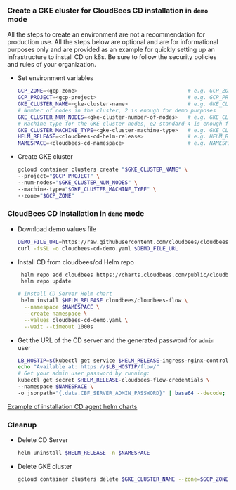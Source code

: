 ### Create a GKE cluster for CloudBees CD installation in `demo` mode

All the steps to create an environment are not a recommendation for production use.
All the steps below are optional and are for informational purposes only and are provided as an example for quickly setting up an infrastructure to install CD on k8s.
Be sure to follow the security policies and rules of your organization.

- Set environment variables
   ```bash
  GCP_ZONE=<gcp-zone>                                   # e.g. GCP_ZONE=us-east1-b
  GCP_PROJECT=<gcp-project>                             # e.g. GCP_PROJECT=cloudbees-cd-demo
  GKE_CLUSTER_NAME=<gke-cluster-name>                   # e.g. GKE_CLUSTER_NAME=gke-cd-demo
  # Number of nodes in the cluster, 2 is enough for demo purposes
  GKE_CLUSTER_NUM_NODES=<gke-cluster-number-of-nodes>   # e.g. GKE_CLUSTER_NUM_NODES=2
  # Machine type for the GKE cluster nodes, e2-standard-4 is enough for demo purposes
  GKE_CLUSTER_MACHINE_TYPE=<gke-cluster-machine-type>   # e.g. GKE_CLUSTER_MACHINE_TYPE=-e2-standard-4
  HELM_RELEASE=<cloudbees-cd-helm-release>              # e.g. HELM_RELEASE=cd-demo
  NAMESPACE=<cloudbees-cd-namespace>                    # e.g. NAMESPACE=cd-demo
  ```  
- Create GKE cluster
    ```bash
    gcloud container clusters create "$GKE_CLUSTER_NAME" \
    --project="$GCP_PROJECT" \
    --num-nodes="$GKE_CLUSTER_NUM_NODES" \
    --machine-type="$GKE_CLUSTER_MACHINE_TYPE" \
    --zone="$GCP_ZONE"
  ```
### CloudBees CD Installation in `demo` mode  
- Download demo values file
  ```bash
  DEMO_FILE_URL=https://raw.githubusercontent.com/cloudbees/cloudbees-examples/master/cloudbees-cd/kubernetes/cloudbees-cd-demo.yaml
  curl -fsSL -o cloudbees-cd-demo.yaml $DEMO_FILE_URL
  ```
- Install CD from cloudbees/cd Helm repo
    ```bash
     helm repo add cloudbees https://charts.cloudbees.com/public/cloudbees
     helm repo update
  
    # Install CD Server Helm chart
     helm install $HELM_RELEASE cloudbees/cloudbees-flow \
      --namespace $NAMESPACE \
      --create-namespace \
      --values cloudbees-cd-demo.yaml \
      --wait --timeout 1000s
  ```
- Get the URL of the CD server and the generated password for `admin` user 
    ```bash
  LB_HOSTIP=$(kubectl get service $HELM_RELEASE-ingress-nginx-controller -n $NAMESPACE -o jsonpath="{.status.loadBalancer.ingress[0].ip}")
  echo "Available at: https://$LB_HOSTIP/flow/"
  # Get your admin user password by running:
  kubectl get secret $HELM_RELEASE-cloudbees-flow-credentials \
    --namespace $NAMESPACE \
    -o jsonpath="{.data.CBF_SERVER_ADMIN_PASSWORD}" | base64 --decode; echo
  ```  

[Example of installation CD agent helm charts](agents.md)

### Cleanup

- Delete CD Server
    ```bash
    helm uninstall $HELM_RELEASE -n $NAMESPACE
  ```  
- Delete GKE cluster
   ```bash
   gcloud container clusters delete $GKE_CLUSTER_NAME --zone=$GCP_ZONE
  ```  
